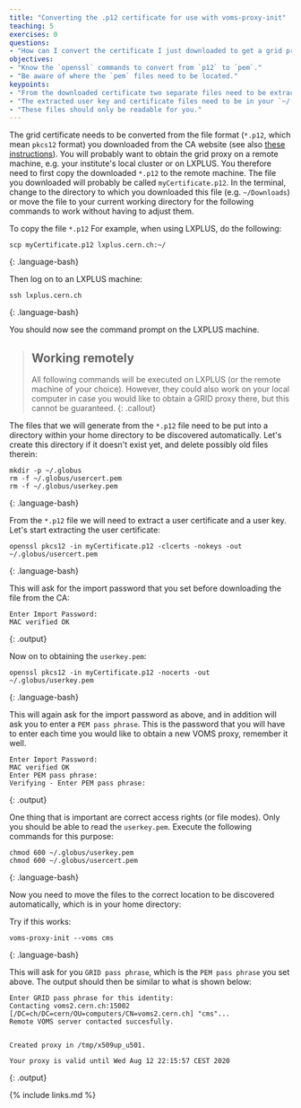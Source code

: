 ```yaml
---
title: "Converting the .p12 certificate for use with voms-proxy-init"
teaching: 5
exercises: 0
questions:
- "How can I convert the certificate I just downloaded to get a grid proxy?"
objectives:
- "Know the `openssl` commands to convert from `p12` to `pem`."
- "Be aware of where the `pem` files need to be located."
keypoints:
- "From the downloaded certificate two separate files need to be extracted."
- "The extracted user key and certificate files need to be in your `~/.globus` directory on the machine on which you would like to obtain a grid proxy."
- "These files should only be readable for you."
---
```

The grid certificate needs to be converted from the file format (`*.p12`, which mean `pkcs12` format) you downloaded from the CA website (see also
[these instructions][CA_VOMS]). You will probably want to obtain the grid proxy on a
remote machine, e.g. your institute's local cluster or on LXPLUS. You therefore need
to first copy the downloaded `*.p12` to the remote machine.
The file you downloaded will probably be called `myCertificate.p12`. In the terminal,
change to the directory to which you downloaded this file (e.g. `~/Downloads`) or move
the file to your current working directory for the following commands to work without
having to adjust them.

To copy the file `*.p12` For example, when using LXPLUS, do the following:

~~~
scp myCertificate.p12 lxplus.cern.ch:~/
~~~
{: .language-bash}

Then log on to an LXPLUS machine:

~~~
ssh lxplus.cern.ch
~~~
{: .language-bash}

You should now see the command prompt on the LXPLUS machine.

> ## Working remotely
>
> All following commands will be executed on LXPLUS (or the remote machine of your choice).
> However, they could also work on your local computer in case you would like to obtain a
> GRID proxy there, but this cannot be guaranteed.
{: .callout}

The files that we will generate from the `*.p12` file need to be put into a directory
within your home directory to be discovered automatically. Let's create this directory
if it doesn't exist yet, and delete possibly old files therein:

~~~
mkdir -p ~/.globus
rm -f ~/.globus/usercert.pem
rm -f ~/.globus/userkey.pem
~~~
{: .language-bash}

From the `*.p12` file we will need to extract a user certificate and a user key. Let's start extracting the user certificate:

~~~
openssl pkcs12 -in myCertificate.p12 -clcerts -nokeys -out ~/.globus/usercert.pem
~~~
{: .language-bash}

This will ask for the import password that you set before downloading the file from the CA:

~~~
Enter Import Password:
MAC verified OK
~~~
{: .output}

Now on to obtaining the `userkey.pem`:

~~~
openssl pkcs12 -in myCertificate.p12 -nocerts -out ~/.globus/userkey.pem
~~~
{: .language-bash}

This will again ask for the import password as above, and in addition will ask you to enter a `PEM pass phrase`. This is the password that you will have to enter each time you would like to obtain a new VOMS proxy, remember it well.

~~~
Enter Import Password:
MAC verified OK
Enter PEM pass phrase:
Verifying - Enter PEM pass phrase:
~~~
{: .output}

One thing that is important are correct access rights (or file modes). Only you should be able to read the `userkey.pem`. Execute the following commands for this purpose:

~~~
chmod 600 ~/.globus/userkey.pem
chmod 600 ~/.globus/usercert.pem
~~~
{: .language-bash}

Now you need to move the files to the correct location to be discovered automatically, which is in your home directory:

Try if this works:

~~~
voms-proxy-init --voms cms
~~~
{: .language-bash}

This will ask for you `GRID pass phrase`, which is the `PEM pass phrase` you set above. The output should then be similar to what is shown below:

~~~
Enter GRID pass phrase for this identity:
Contacting voms2.cern.ch:15002 [/DC=ch/DC=cern/OU=computers/CN=voms2.cern.ch] "cms"...
Remote VOMS server contacted succesfully.


Created proxy in /tmp/x509up_u501.

Your proxy is valid until Wed Aug 12 22:15:57 CEST 2020
~~~
{: .output}

{% include links.md %}

[CA_VOMS]: https://ca.cern.ch/ca/Help/?kbid=024010